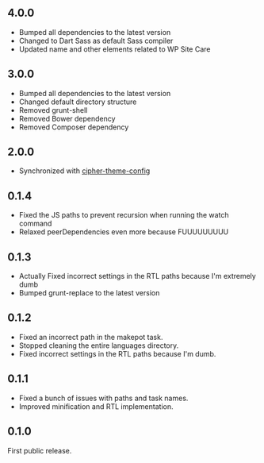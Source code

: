 ## 4.0.0

- Bumped all dependencies to the latest version
- Changed to Dart Sass as default Sass compiler
- Updated name and other elements related to WP Site Care

## 3.0.0

- Bumped all dependencies to the latest version
- Changed default directory structure
- Removed grunt-shell
- Removed Bower dependency
- Removed Composer dependency

## 2.0.0

- Synchronized with [cipher-theme-config](https://github.com/cipherdevgroup/cipher-theme-config)

## 0.1.4

- Fixed the JS paths to prevent recursion when running the watch command
- Relaxed peerDependencies even more because FUUUUUUUUU

## 0.1.3

- Actually Fixed incorrect settings in the RTL paths because I'm extremely dumb
- Bumped grunt-replace to the latest version

## 0.1.2

- Fixed an incorrect path in the makepot task.
- Stopped cleaning the entire languages directory.
- Fixed incorrect settings in the RTL paths because I'm dumb.

## 0.1.1

- Fixed a bunch of issues with paths and task names.
- Improved minification and RTL implementation.

## 0.1.0

First public release.
